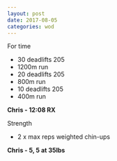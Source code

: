 ```yaml
---
layout: post
date: 2017-08-05
categories: wod
---
```


For time
- 30 deadlifts 205
- 1200m run
- 20 deadlifts 205
- 800m run
- 10 deadlifts 205
- 400m run

**Chris - <span>12:08 RX</span>**

Strength
- 2 x max reps weighted chin-ups

**Chris - <span>5, 5 at 35lbs</span>**
